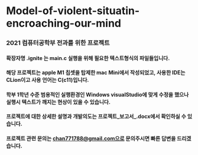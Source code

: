 # Model-of-violent-situatin-encroaching-our-mind

### 2021 컴퓨터공학부 전과를 위한 프로젝트
#### 확장자명 .ignite 는 main.c 실행을 위해 필요한 텍스트형식의 파일들입니다.
#### 해당 프로젝트는 apple M1 칩셋을 탑제한 mac Mini에서 작성되었고, 사용한 IDE는 CLion이고 사용 언어는 C(c11)입니다.
#### 학부 1학년 수준 범용적인 실행환경인 Windows visualStudio에 맞게 수정을 했으나 실행시 텍스트가 깨지는 현상이 있을 수 있습니다.
#### 프로젝트에 대한 상세한 설명과 개발의도는 프로젝트_보고서_.docx에서 확인하실 수 있습니다.

#### 프로젝트 관련 문의는 chan771788@gmail.com으로 문의주시면 빠른 답변을 드리겠습니다.

